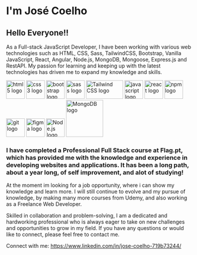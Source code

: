 # I'm José Coelho 


## Hello Everyone!!

As a Full-stack JavaScript Developer, I have been working with various web technologies such as HTML, CSS, Sass, TailwindCSS, Bootstrap, Vanilla JavaScript, React, Angular, Node.js, MongoDB, Mongoose, Express.js and RestAPI. My passion for learning and keeping up with the latest technologies has driven me to expand my knowledge and skills.  

<img src="https://upload.wikimedia.org/wikipedia/commons/3/38/HTML5_Badge.svg" alt="html5 logo" width="50"/> <img src="https://upload.wikimedia.org/wikipedia/commons/6/62/CSS3_logo.svg" alt="css3 logo" width="50"/> <img src="https://upload.wikimedia.org/wikipedia/commons/b/b2/Bootstrap_logo.svg" alt="bootstrap logo" width="50"/> <img src="https://upload.wikimedia.org/wikipedia/commons/9/96/Sass_Logo_Color.svg" alt="sass logo" width="50"/> <img src="https://refactoringui.nyc3.cdn.digitaloceanspaces.com/tailwind-logo.svg" alt="Tailwind CSS logo" width="100" height="50"/>
 <img src="https://upload.wikimedia.org/wikipedia/commons/9/99/Unofficial_JavaScript_logo_2.svg" alt="javascript logo" width="50"/> <img src="https://upload.wikimedia.org/wikipedia/commons/a/a7/React-icon.svg" alt="react logo" width="50"/> <img src="https://upload.wikimedia.org/wikipedia/commons/d/db/Npm-logo.svg" alt="npm logo" width="50"/> <img src="https://upload.wikimedia.org/wikipedia/commons/3/3f/Git_icon.svg" alt="git logo" width="50"/> <img src="https://upload.wikimedia.org/wikipedia/commons/3/33/Figma-logo.svg" alt="figma logo" width="50" height="50"/>
 <img src="https://upload.wikimedia.org/wikipedia/commons/d/d9/Node.js_logo.svg" alt="Node.js logo" width="50"/>
<img src="https://upload.wikimedia.org/wikipedia/commons/9/93/MongoDB_Logo.svg" alt="MongoDB logo" width="100"/>



### I have completed a Professional Full Stack course at Flag.pt, which has provided me with the knowledge and experience in developing websites and applications. It has been a long path, about a year long, of self improvement, and alot of studying!

At the moment im looking for a job opportunity, where i can show my knowledge and learn more. I will still continue to evolve and my pursue of knowledge, by making many more courses from Udemy, and also working as a Freelance Web Developer.

Skilled in collaboration and problem-solving, I am a dedicated and hardworking professional who is always eager to take on new challenges and opportunities to grow in my field. If you have any questions or would like to connect, please feel free to contact me.

Connect with me:
https://www.linkedin.com/in/jose-coelho-719b73244/
